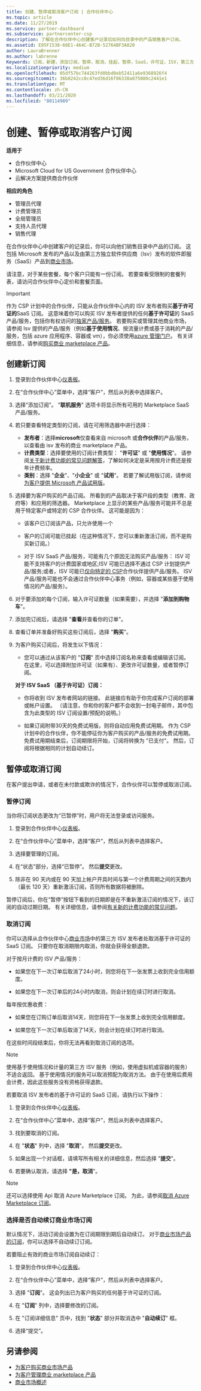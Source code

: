 ```yaml
---
title: 创建、暂停或取消客户订阅 | 合作伙伴中心
ms.topic: article
ms.date: 11/27/2019
ms.service: partner-dashboard
ms.subservice: partnercenter-csp
description: 了解在合作伙伴中心创建客户记录后如何向目录中的产品销售客户订阅。
ms.assetid: E95F1538-60E1-464C-B72B-52764BF3A820
author: LauraBrenner
ms.author: labrenne
Keywords: 订阅，新建，添加订阅，暂停，取消，挂起，暂停，SaaS，许可证，ISV，第三方
ms.localizationpriority: medium
ms.openlocfilehash: 05df57bc744263fd0bbd0eb52411a6e9368926f4
ms.sourcegitcommit: 36b8242cc8c47ed36d16f86338a075080c2441e1
ms.translationtype: MT
ms.contentlocale: zh-CN
ms.lasthandoff: 03/21/2020
ms.locfileid: "80114989"
---
```

# <a name="create-suspend-or-cancel-customer-subscriptions"></a>创建、暂停或取消客户订阅

**适用于**

-  合作伙伴中心
-  Microsoft Cloud for US Government 合作伙伴中心
-  云解决方案提供商合作伙伴

**相应的角色**

- 管理员代理
- 计费管理员
- 全局管理员
- 支持人员代理
- 销售代理

在合作伙伴中心中创建客户的记录后，你可以向他们销售目录中产品的订阅。 这包括 Microsoft 发布的产品以及由第三方独立软件供应商（Isv）发布的软件即服务（SaaS）产品到[商业市场](https://azuremarketplace.microsoft.com/marketplace)。 

请注意，对于某些套餐，每个客户只能有一份订阅。 若要查看受限制的套餐列表，请访问合作伙伴中心定价和套餐页面。

>[!IMPORTANT]
作为 CSP 计划中的合作伙伴，只能从合作伙伴中心内的 ISV 发布者购买**基于许可证的**SaaS 订阅。 这意味着你可以购买 ISV 发布者提供的任何**基于许可证**的 SaaS 产品/服务，包括你有权访问的[独家产品/服务](csp-commercial-marketplace-discover.md#learn-about-marketplace-exclusive-offers)。 若要购买或管理其他商业市场，请参阅 Isv 提供的产品/服务（例如**基于使用情况**、按流量计费或基于消耗的产品/服务，包括 azure 应用程序、容器或 vm），你必须使用[azure 管理门户](https://portal.azure.com/)。 有关详细信息，请参阅[购买商业 marketplace 产品](csp-commercial-marketplace-purchase.md)。

## <a name="create-a-new-subscription"></a>创建新订阅

1. 登录到合作伙伴中心[仪表板](https://partner.microsoft.com/dashboard)。

2. 在“合作伙伴中心”菜单中，选择“客户”，然后从列表中选择客户。

3. 选择“添加订阅”。 "**联机服务**" 选项卡将显示所有可用的 Marketplace SaaS 产品/服务。

4. 若只要查看特定类型的订阅，请在可用筛选器中进行选择：
   - **发布者**：选择**microsoft**仅查看来自 microsoft 或**合作伙伴**的产品/服务，以查看由 isv 发布的商业 marketplace 产品。
   - **计费类型**：选择要使用的订阅计费类型： "**许可证**" 或 "**使用情况**"。 请参阅[关于新计费功能的常见问题解答](faq-about-new-billing-features.md)，了解如何决定是采用按月计费还是按年计费频率。
   - **类别**：选择 "**企业**"、"**小企业**" 或 "**试用**"。 若要了解试用版订阅，请参阅[为客户提供 Microsoft 产品试用版](offer-your-customers-trials-of-microsoft-products.md)。

5. 选择要为客户购买的产品订阅。 所看到的产品取决于客户段的类型（教育、政府等）和应用的筛选器。 Marketplace 上显示的某些产品/服务可能并不总是用于特定客户或特定的 CSP 合作伙伴。 这可能是因为：

    - 该客户已订阅该产品，只允许使用一个

    - 客户的订阅可能已挂起（在这种情况下，您可以重新激活订阅，而不是购买新订阅。）
    
    - 对于 ISV SaaS 产品/服务，可能有几个原因无法购买产品/服务： ISV 可能不支持客户的计费国家或地区;ISV 可能已选择不通过 CSP 计划提供产品/服务;或者，ISV 可能已[仅向特定的 CSP](csp-commercial-marketplace-discover.md#learn-about-marketplace-exclusive-offers)合作伙伴提供产品/服务。 ISV 产品/服务可能也不会通过合作伙伴中心事务（例如，容器或某些基于使用情况的产品/服务）。  

6. 对于要添加的每个订阅，输入许可证数量（如果需要），并选择 "**添加到购物车**"。

7. 添加完订阅后，请选择 "**查看**并查看你的订单"。

8. 查看订单并准备好购买这些订阅后，选择 "**购买**"。

9. 为客户购买订阅后，将发生以下情况：

    - 您可以通过从该客户的 "**订阅**" 页中选择订阅名称来查看或编辑该订阅。 在这里，可以选择附加许可证（如果有）、更改许可证数量，或者暂停订阅。

    **对于 ISV SaaS （基于许可证）订阅：**
    - 你将收到 ISV 发布者网站的链接。 此链接应有助于你完成客户订阅的部署或帐户设置。 （请注意，你和你的客户都不会收到一封电子邮件，其中包含为此类型的 ISV 订阅设置/预配的说明。）
    
    - 如果订阅附带30天的免费试用版，则将自动应用免费试用期。 作为 CSP 计划中的合作伙伴，你不能停征你为客户购买的产品/服务的免费试用期。 免费试用期结束后，订阅期限将开始，订阅将转换为 "已支付"。 然后，订阅将根据相同的计划自动续订。

## <a name="suspend-or-cancel-a-subscription"></a>暂停或取消订阅

在客户提出申请，或者在未付款或欺诈的情况下，合作伙伴可以暂停或取消订阅。

### <a name="suspend-a-subscription"></a>暂停订阅

当你将订阅状态更改为“已暂停”时，用户将无法登录或访问服务。

1. 登录到合作伙伴中心[仪表板](https://partner.microsoft.com/dashboard)。

2. 在“合作伙伴中心”菜单中，选择“客户”，然后从列表中选择客户。

3. 选择要管理的订阅。

4. 在“状态”部分，选择“已暂停”。 然后**提交**更改。

5. 除非在 90 天内或在 90 天加上帐户开具时间与第一个计费周期之间的天数内（最长 120 天）重新激活订阅，否则所有数据将被删除。

暂停订阅后，你在“暂停”按钮下看到的日期即是在不重新激活订阅的情况下，该订阅的自动过期日期。 有关详细信息，请参阅[有关新的计费功能的常见问题](faq-about-new-billing-features.md)。

### <a name="cancel-a-subscription"></a>取消订阅

你可以选择从合作伙伴中心[商业市场](csp-commercial-marketplace-overview.md)中的第三方 ISV 发布者处取消基于许可证的 SaaS 订阅。 只要你在取消期限内取消，你就会获得全额退款。

对于按月计费的 ISV 产品/服务：

- 如果您在下一次订单后取消了24小时，则您将在下一张发票上收到完全信用额度。

- 如果您在下一次订单后的24小时内取消，则会计划在续订时进行取消。

每年按优惠收费：

- 如果您在订购订单后取消14天，则您将在下一张发票上收到完全信用额度。

- 如果您在下一次订单后取消了14天，则会计划在续订时进行取消。

在这些时间段结束后，你将无法再看到取消订阅的选项。

> [!NOTE]
> 使用基于使用情况和计量的第三方 ISV 服务（例如，使用虚拟机或容器的服务）不适合返回。 基于使用情况的服务可以取消预配为取消方法。 由于在使用后费用会计费，因此这些服务没有资格获得退款。

若要取消 ISV 发布者的基于许可证的 SaaS 订阅，请执行以下操作：

1. 登录到合作伙伴中心[仪表板](https://partner.microsoft.com/dashboard)。

2. 在“合作伙伴中心”菜单中，选择“客户”，然后从列表中选择客户。

3. 找到要取消的订阅。

4. 在 "**状态**" 列中，选择 "**取消**"。 然后**提交**更改。

5. 如果出现一个对话框，请填写所有相关的详细信息，然后选择 "**提交**"。

6. 若要确认取消，请选择 **"是，取消**"。

> [!NOTE]
> 还可以选择使用 Api 取消 Azure Marketplace 订阅。 为此，请参阅[取消 Azure Marketplace 订阅](https://docs.microsoft.com/partner-center/develop/cancel-an-azure-marketplace-subscription)。

### <a name="choose-whether-to-automatically-renew-a-commercial-marketplace-subscription"></a>选择是否自动续订商业市场订阅

默认情况下，活动订阅会设置为在订阅期限到期后自动续订。 对于[商业市场产品的订阅](csp-commercial-marketplace-overview.md)，你可以选择不自动续订订阅。

若要阻止有效的商业市场订阅自动续订：

1. 登录到合作伙伴中心[仪表板](https://partner.microsoft.com/dashboard)。

2. 在“合作伙伴中心”菜单中，选择“客户”，然后从列表中选择客户。

3.  选择 "**订阅**"。 这会列出已为客户购买的任何基于许可证的订阅。

4.  在 "**订阅**" 列中，选择要修改的订阅。

5. 在 "订阅详细信息" 页中，找到 "**状态**" 部分并取消选中 "**自动续订**" 框。 

6. 选择“提交”。

## <a name="see-also"></a>另请参阅

- [为客户购买商业市场产品](csp-commercial-marketplace-purchase.md)
- [为客户管理商业 marketplace 产品](csp-commercial-marketplace-manage.md)
- [商业市场概述](csp-commercial-marketplace-overview.md)


